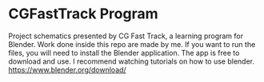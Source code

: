 # CGFastTrack Program
Project schematics presented by CG Fast Track, a learning program for Blender. 
Work done inside this repo are made by me.
If you want to run the files, you will need to install the Blender application. The app is free to download and use. I recommend watching tutorials on how to use blender.  https://www.blender.org/download/ 
